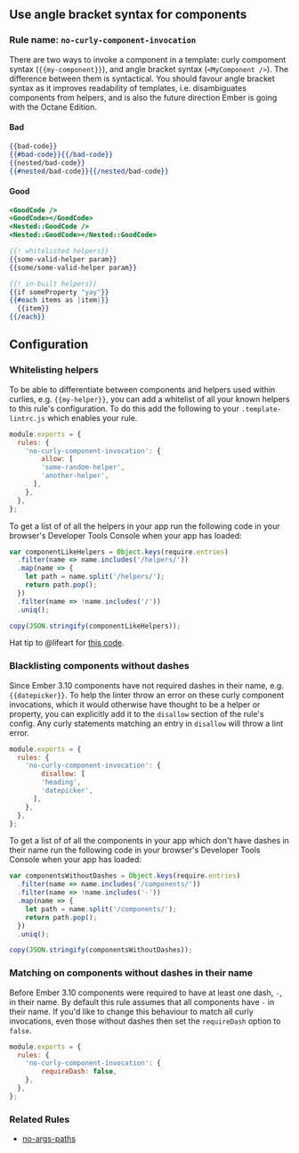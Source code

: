 ## Use angle bracket syntax for components

### Rule name: `no-curly-component-invocation`

There are two ways to invoke a component in a template: curly compoment syntax
(`{{my-component}}`), and angle bracket syntax (`<MyComponent />`). The
difference between them is syntactical. You should favour angle bracket syntax
as it improves readability of templates, i.e. disambiguates components from
helpers, and is also the future direction Ember is going with the Octane
Edition.

#### Bad

```hbs
{{bad-code}}
{{#bad-code}}{{/bad-code}}
{{nested/bad-code}}
{{#nested/bad-code}}{{/nested/bad-code}}
```

#### Good

```hbs
<GoodCode />
<GoodCode></GoodCode>
<Nested::GoodCode />
<Nested::GoodCode></Nested::GoodCode>

{{! whitelisted helpers}}
{{some-valid-helper param}}
{{some/some-valid-helper param}}

{{! in-built helpers}}
{{if someProperty "yay"}}
{{#each items as |item|}}
  {{item}}
{{/each}}
```

## Configuration

### Whitelisting helpers

To be able to differentiate between components and helpers used within curlies,
e.g. `{{my-helper}}`, you can add a whitelist of all your known helpers to this
rule's configuration. To do this add the following to your `.template-lintrc.js`
which enables your rule.

```js
module.exports = {
  rules: {
    'no-curly-component-invocation': {
        allow: [
        'some-random-helper',
        'another-helper',
      ],
    },
  },
};
```

To get a list of of all the helpers in your app run the following code in your
browser's Developer Tools Console when your app has loaded:

``` js
var componentLikeHelpers = Object.keys(require.entries)
  .filter(name => name.includes('/helpers/'))
  .map(name => {
    let path = name.split('/helpers/');
    return path.pop();
  })
  .filter(name => !name.includes('/'))
  .uniq();

copy(JSON.stringify(componentLikeHelpers));
```

Hat tip to @lifeart for [this code](https://github.com/lifeart/ember-ast-hot-load#how-to-use-this-addon).

### Blacklisting components without dashes

Since Ember 3.10 components have not required dashes in their name, e.g.
`{{datepicker}}`. To help the linter throw an error on these curly component
invocations, which it would otherwise have thought to be a helper or property,
you can explicitly add it to the `disallow` section of the rule's config. Any
curly statements matching an entry in `disallow` will throw a lint error.

```js
module.exports = {
  rules: {
    'no-curly-component-invocation': {
        disallow: [
        'heading',
        'datepicker',
      ],
    },
  },
};
```

To get a list of of all the components in your app which don't have dashes in
their name run the following code in your browser's Developer Tools Console when
your app has loaded:

``` js
var componentsWithoutDashes = Object.keys(require.entries)
  .filter(name => name.includes('/components/'))
  .filter(name => !name.includes('-'))
  .map(name => {
    let path = name.split('/components/');
    return path.pop();
  })
  .uniq();

copy(JSON.stringify(componentsWithoutDashes));
```

### Matching on components without dashes in their name

Before Ember 3.10 components were required to have at least one dash, `-`, in
their name. By default this rule assumes that all components have `-` in their
name. If you'd like to change this behaviour to match all curly invocations,
even those without dashes then set the `requireDash` option to `false`.

```js
module.exports = {
  rules: {
    'no-curly-component-invocation': {
        requireDash: false,
    },
  },
};
```

### Related Rules

* [no-args-paths](no-args-paths.md)
